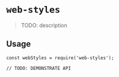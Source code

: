 # `web-styles`

> TODO: description

## Usage

```
const webStyles = require('web-styles');

// TODO: DEMONSTRATE API
```
